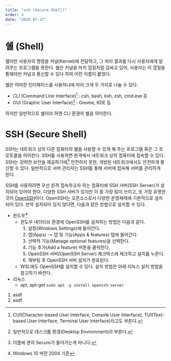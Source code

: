 ```yaml
---
title: "ssh (Secure Shell)"
order: 4
date: "2020-07-27"
---
```


# 쉘 (Shell)

쉘이란 사용자의 명령을 커널(Kernel)에 전달하고, 그 처리 결과를 다시 사용자에게 알려주는 프로그램을 뜻한다. 쉘은 커널을 마치 껍질처럼 감싸고 있어, 사용자는 이 껍질을 통해야만 커널과 통신할 수 있다 하여 이런 이름이 붙었다.

쉘은 어떠한 인터페이스를 사용하냐에 따라 크게 두 가지로 나눌 수 있다.

- CLI (Command Line Interface)[^1] : csh, bash, ksh, zsh, cmd.exe 등
- GUI (Graphic User Interface)[^2] : Gnome, KDE 등

[^1]: CUI(Character-based User Interface, Console User Interface), TUI(Text-based User Interface, Terminal User Interface)라고도 부른다.
[^2]: 일반적으로 데스크톱 환경(Desktop Environment)라 부른다.

하지만 일반적으로 쉘이라 하면 CLI 환경의 쉘을 의미한다.

# SSH (Secure Shell)

SSH는 네트워크 상의 다른 컴퓨터의 쉘을 사용할 수 있게 해 주는 프로그램 혹은 그 프로토콜을 의미한다. SSH를 사용하면 원격에서 네트워크 상의 컴퓨터에 접속할 수 있다. SSH는 강력한 보안을 제공하기에[^3] 안전하지 못한, 개방된 네트워크에서도 안전하게 통신할 수 있다. 일반적으로 서버 관리자는 SSH를 통해 서버에 접속해 서버를 관리하게 된다.

[^3]: 이름에 괜히 Secure가 들어가는게 아니다.

SSH를 사용하려면 우선 원격 접속하고자 하는 컴퓨터에 SSH 서버(SSH Server)가 설치되어 있어야 한다. 다양한 SSH 서버가 있지만 이 중 가장 많이 쓰이고, 또 가장 유명한 것이 [OpenSSH](https://www.openssh.com/)이다. OpenSSH는 오픈소스로서 다양한 운영체제에 기본적으로 설치되어 있다. 만약 설치되어 있지 않다면, 다음과 같은 방법으로 설치할 수 있다.

- 윈도우[^4]
    - 윈도우 네이티브 환경에 OpenSSH를 설치하는 방법은 다음과 같다.
        1. 설정(Windows Settings)에 들어간다.
        2. 앱(Apps) -> 앱 및 기능(Apps & features) 탭에 들어간다.
        3. 선택적 기능(Manage optional features)을 선택한다.
        4. 기능 추가(Add a feature) 버튼을 클릭한다. 
        5. OpenSSH 서버(OpenSSH Server) 체크박스에 체크하고 설치를 누른다.
        6. 재부팅 후 OpenSSH 서버 설치가 완료된다.
    - WSL에도 OpenSSH를 설치할 수 있다. 설치 방법은 아래 리눅스 설치 방법을 참고하기 바란다.
- 리눅스
    - apt, apt-get
        `sudo apt -y install openssh-server`

1. asdf
2. asdf

[^4]: Windows 10 버전 2004 기준